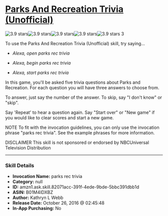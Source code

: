 # [Parks And Recreation Trivia (Unofficial)](http://alexa.amazon.com/#skills/amzn1.ask.skill.82071acc-391f-4ede-9bde-5bbc391dbb1d)
![3.9 stars](../../images/ic_star_black_18dp_1x.png)![3.9 stars](../../images/ic_star_black_18dp_1x.png)![3.9 stars](../../images/ic_star_black_18dp_1x.png)![3.9 stars](../../images/ic_star_half_black_18dp_1x.png)![3.9 stars](../../images/ic_star_border_black_18dp_1x.png) 3

To use the Parks And Recreation Trivia (Unofficial) skill, try saying...

* *Alexa, open parks rec trivia*

* *Alexa, begin parks rec trivia*

* *Alexa, start parks rec trivia*

In this game, you'll be asked five trivia questions about Parks and Recreation.
For each question you will have three answers to choose from.

To answer, just say the number of the answer.
To skip, say "I don't know" or "skip".

Say 'Repeat' to hear a question again.
Say "Start over" or "New game" if you would like to clear scores and start a new game.

NOTE
To fit with the invocation guidelines, you can only use the invocation phrase "parks rec trivia".
See the example phrases for more information.

DISCLAIMER
This skill is not sponsored or endorsed by NBCUniversal Television Distribution

***

### Skill Details

* **Invocation Name:** parks rec trivia
* **Category:** null
* **ID:** amzn1.ask.skill.82071acc-391f-4ede-9bde-5bbc391dbb1d
* **ASIN:** B01M4IDXBZ
* **Author:** Kathryn L Webb
* **Release Date:** October 26, 2016 @ 02:45:48
* **In-App Purchasing:** No

